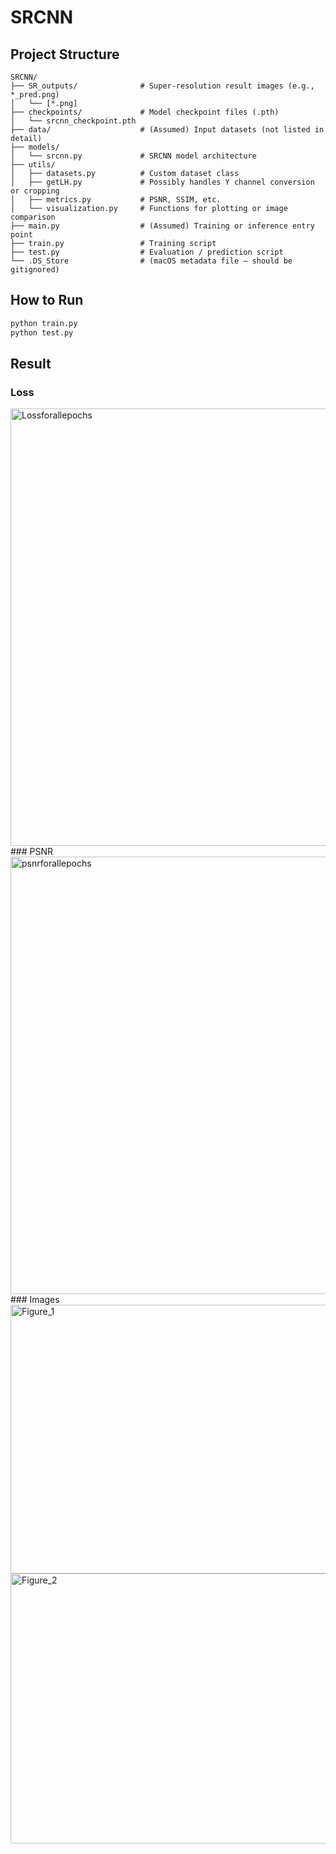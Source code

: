 # SRCNN
## Project Structure
```
SRCNN/
├── SR_outputs/              # Super-resolution result images (e.g., *_pred.png)
│   └── [*.png]
├── checkpoints/             # Model checkpoint files (.pth)
│   └── srcnn_checkpoint.pth
├── data/                    # (Assumed) Input datasets (not listed in detail)
├── models/
│   └── srcnn.py             # SRCNN model architecture
├── utils/
│   ├── datasets.py          # Custom dataset class
│   ├── getLH.py             # Possibly handles Y channel conversion or cropping
│   ├── metrics.py           # PSNR, SSIM, etc.
│   └── visualization.py     # Functions for plotting or image comparison
├── main.py                  # (Assumed) Training or inference entry point
├── train.py                 # Training script
├── test.py                  # Evaluation / prediction script
└── .DS_Store                # (macOS metadata file — should be gitignored)
```

## How to Run
```bash
python train.py
python test.py
```

## Result
### Loss
<img width="1000" height="700" alt="Lossforallepochs" src="https://github.com/user-attachments/assets/d2b26f8d-a124-4619-acd3-62aa0ae7f08a" />
### PSNR
<img width="1000" height="700" alt="psnrforallepochs" src="https://github.com/user-attachments/assets/66922c90-6a79-46e3-9e06-f3e92174d74e" />
### Images
<img width="1200" height="430" alt="Figure_1" src="https://github.com/user-attachments/assets/761d6958-ac0f-44cd-b5ee-f66e0c541a3a" />
<img width="1200" height="432" alt="Figure_2" src="https://github.com/user-attachments/assets/3fde3fb4-5b54-4e39-add3-8fec77241e03" />
